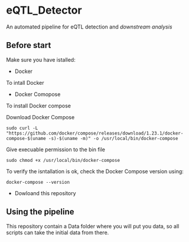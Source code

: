 # eQTL_Detector

An automated pipeline for eQTL detection and _downstream analysis_

## Before start 

Make sure you have istalled:

  * Docker
  
To intall Docker



  * Docker Comopose

To install Docker compose

Download Docker Compose

```
sudo curl -L "https://github.com/docker/compose/releases/download/1.23.1/docker-compose-$(uname -s)-$(uname -m)" -o /usr/local/bin/docker-compose
```

Give execuable permission to the bin file

```
sudo chmod +x /usr/local/bin/docker-compose
```
To verify the isntallation is ok, check the Docker Compose version using:

```
docker-compose --version
```

  
  * Dowloand this repository

## Using the pipeline

This repository contain a Data folder where you will put you data, so all scripts can take the initial data from there.
